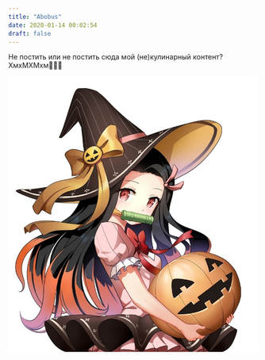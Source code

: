 ```yaml
---
title: "Abobus"
date: 2020-01-14 00:02:54
draft: false
---
```


Не постить или не постить сюда мой (не)кулинарный контент? ХмхМХМхм🤔🤔🤔

![](/img/vk/TNX0ZPSRKnM.jpg)
